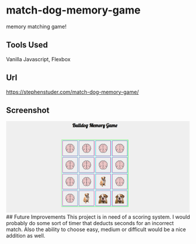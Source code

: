 # match-dog-memory-game
memory matching game!

## Tools Used
Vanilla Javascript, Flexbox

## Url
https://stephenstuder.com/match-dog-memory-game/

## Screenshot
<img src="./images/screenshotapp.PNG" alt="screenshot of webpage" width="500"/>
## Future Improvements
This project is in need of a scoring system. I would probably do some sort of timer that deducts seconds for an incorrect match. Also the ability to choose easy, medium or difficult would be a nice addition as well. 
